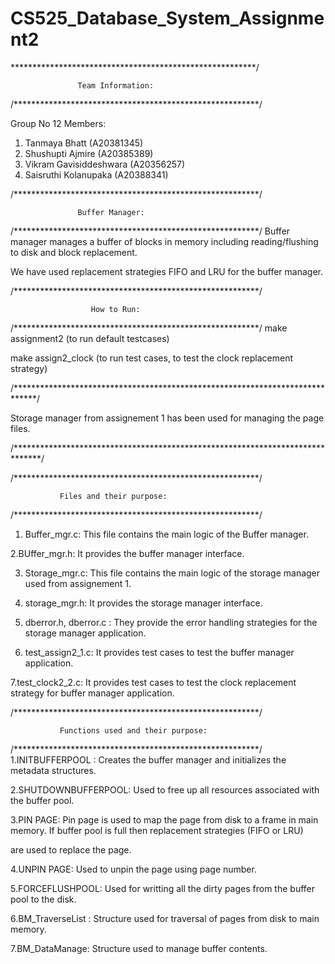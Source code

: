 # CS525_Database_System_Assignment2
********************************************************/

                   Team Information:

/********************************************************/

Group No 12
Members:
1) Tanmaya Bhatt (A20381345)
2) Shushupti Ajmire (A20385389)
3) Vikram Gavisiddeshwara (A20356257)
4) Saisruthi Kolanupaka (A20388341)

/********************************************************/

                   Buffer Manager: 

/********************************************************/
Buffer manager manages a buffer of blocks in memory including reading/flushing to disk and block replacement.

We have used replacement strategies FIFO and LRU for the buffer manager.


/********************************************************/

                      How to Run:

/********************************************************/
make assignment2  (to run default testcases)

make assign2_clock (to run test cases, to test the clock replacement strategy)

/*****************************************************************************/

  Storage manager from assignement 1 has been used for managing the page files.

/******************************************************************************/

/********************************************************/

               Files and their purpose:

/********************************************************/

1. Buffer_mgr.c: 
This file contains the main logic of the Buffer manager.

2.BUffer_mgr.h:
It provides the  buffer manager interface.

3. Storage_mgr.c:
This file contains the main logic of the storage manager used from assignement 1.

4. storage_mgr.h:
It provides the  storage manager interface.

5. dberror.h, dberror.c : 
They provide the error handling strategies for the storage manager application.

6. test_assign2_1.c: 
It provides test cases to test the buffer manager application.

7.test_clock2_2.c:
It provides test cases to test the clock replacement strategy for buffer manager application.

/********************************************************/

               Functions used and their purpose:

/********************************************************/
1.INITBUFFERPOOL : Creates the buffer manager and initializes the metadata structures.

2.SHUTDOWNBUFFERPOOL: Used to free up all resources associated with the buffer pool.

3.PIN PAGE: Pin page is used to map the page from disk to a frame in main memory. If buffer pool is full then replacement strategies (FIFO or LRU)

are used to replace the page.  

4.UNPIN PAGE: Used to unpin the page using page number.

5.FORCEFLUSHPOOL: Used for writting all the dirty pages from the buffer pool to the disk.

6.BM_TraverseList : Structure used for traversal of pages from disk to main memory.

7.BM_DataManage: Structure used to manage buffer contents.

